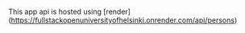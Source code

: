 
This app api is hosted using [render] (https://fullstackopenuniversityofhelsinki.onrender.com/api/persons)
